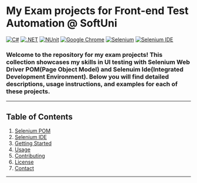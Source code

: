 # My Exam projects for Front-end Test Automation @ SoftUni
[![C#](https://img.shields.io/badge/Made%20with-C%23-239120.svg)](https://learn.microsoft.com/en-us/dotnet/csharp/)
[![.NET](https://img.shields.io/badge/.NET-5C2D91.svg)](https://dotnet.microsoft.com/)
[![NUnit](https://img.shields.io/badge/tested%20with-NUnit-22B2B0.svg)](https://nunit.org/)
[![Google Chrome](https://img.shields.io/badge/tested%20on-Google%20Chrome-4285F4.svg)](https://www.google.com/chrome/)
[![Selenium](https://img.shields.io/badge/tested%20with-Selenium-43B02A.svg)](https://www.selenium.dev/)
[![Selenium IDE](https://img.shields.io/badge/tested%20with-Selenium%20IDE-FF6C37.svg)](https://www.selenium.dev/selenium-ide/)

### Welcome to the repository for my exam projects! This collection showcases my skills in UI testing with Selenium Web Driver POM(Page Object Model) and Selenuim Ide(Integrated Development Environment). Below you will find detailed descriptions, usage instructions, and examples for each of these projects.
---

## Table of Contents
1. [Selenium POM](#selenium-pom)
2. [Selenium IDE](#selenium-ide)
3. [Getting Started](#getting-started)
4. [Usage](#usage)
5. [Contributing](#contributing)
6. [License](#license)
7. [Contact](#contact)

---
